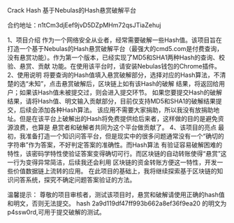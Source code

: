 ﻿Crack Hash  基于Nebulas的Hash悬赏破解平台

合约地址：n1tCm3djEef9jvD5DZpMHm72qsJTiaZehuj

1、项目介绍
	作为一个网络安全从业者，经常需要破解一些Hash值。该项目旨在打造一个基于Nebulas的Hash悬赏破解平台（最强大的cmd5.com是付费查询，没有悬赏功能）。作为第一个版本，已经实现了MD5和SHA1两种Hash的查询、校验、悬赏、贡献
	功能。在使用该平台时，请安装Nebulas钱包的Chrome插件。
2、使用说明
		将要查询的Hash值填入悬赏破解部分，选择对应的Hash算法，不清楚的选“未知”，点击悬赏破解后，区块链上如有该Hash的破解
	结果，将返回给用户；如果该Hash值未被提交过，则会进入提交环节。
		如果您要提交Hash的破解结果，请将Hash值、明文输入贡献部分，目前仅支持MD5和SHA1的破解结果提交，后续会添加各种Hash算法。
		该应用不需要大家捐助，所以我没有放捐助地址。但是在该平台上破解出的Hash将免费提供给后来者，这样做的目的是避免资源浪费，也算是
		悬赏者和破解者共同为这个平台做贡献了。
4、该项目的亮点
	    最初，我准备打造一个知识问答平台，但是现实中的很多问题通常没有一个“确切的字符串”作为答案，不好判定答案的准确性。而Hash算法
	有验证容易破解困难的特性，该密码学特性使验证答案变得确切可行。而区块链的自动转账使得“悬赏”这一行为变得异常简洁，后续我还会利用
	区块链的资金转账方便这一特性，开发一些价值数据链上流转的应用。
		在此项目的基础上，我将继续探索基于区块链的知识问答系统，探究不确定问题答案验证的方法。
		
温馨提示：
  尊敬的项目审核者，测试该项目时，悬赏和破解请使用正确的hash值和明文，否则无法提交。
  hash 2a9d119df47ff993b662a8ef36f9ea20 的明文为p4ssw0rd,可用于提交破解的测试。